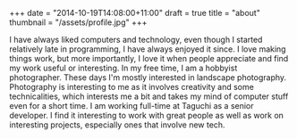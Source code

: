 +++
date = "2014-10-19T14:08:00+11:00"
draft = true
title = "about"
thumbnail = "/assets/profile.jpg"
+++

I have always
liked computers and technology, even though I started relatively late
in programming, I have always enjoyed it since. I love making things
work, but more importantly, I love it when people appreciate and find
my work useful or interesting. In my free time, I am a hobbyist
photographer. These days I'm mostly interested in landscape
photography. Photography is interesting to me as it involves
creativity and some technicalities, which interests me a bit and takes
my mind of computer stuff even for a short time. I am working full-time at Taguchi as a senior developer. I find it interesting to work with great people as well as work on interesting projects, especially ones that involve new tech.


